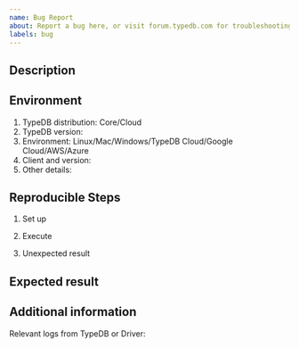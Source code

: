 ```yaml
---
name: Bug Report
about: Report a bug here, or visit forum.typedb.com for troubleshooting discussions
labels: bug
---
```


## Description


## Environment

1. TypeDB distribution: Core/Cloud
2. TypeDB version:
3. Environment: Linux/Mac/Windows/TypeDB Cloud/Google Cloud/AWS/Azure
4. Client and version:
5. Other details:

## Reproducible Steps

1. Set up


2. Execute


3. Unexpected result



## Expected result


## Additional information

Relevant logs from TypeDB or Driver:

